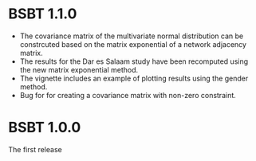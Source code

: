 # BSBT 1.1.0
* The covariance matrix of the multivariate normal distribution can be constrcuted based on the matrix exponential of a network adjacency matrix. 
* The results for the Dar es Salaam study have been recomputed using the new matrix exponential method.
* The vignette includes an example of plotting results using the gender method.
* Bug for for creating a covariance matrix with non-zero constraint.

# BSBT 1.0.0
The first release
